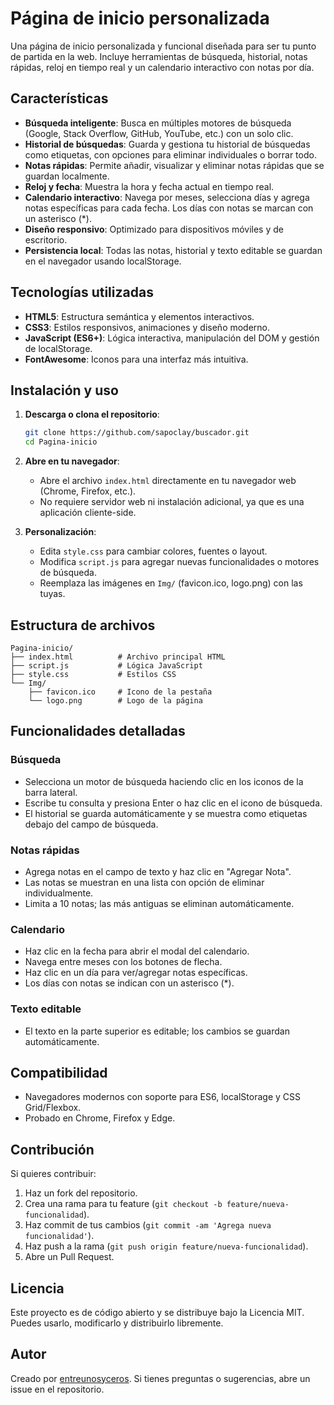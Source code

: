 # Página de inicio personalizada

Una página de inicio personalizada y funcional diseñada para ser tu punto de partida en la web. Incluye herramientas de búsqueda, historial, notas rápidas, reloj en tiempo real y un calendario interactivo con notas por día.

## Características

- **Búsqueda inteligente**: Busca en múltiples motores de búsqueda (Google, Stack Overflow, GitHub, YouTube, etc.) con un solo clic.
- **Historial de búsquedas**: Guarda y gestiona tu historial de búsquedas como etiquetas, con opciones para eliminar individuales o borrar todo.
- **Notas rápidas**: Permite añadir, visualizar y eliminar notas rápidas que se guardan localmente.
- **Reloj y fecha**: Muestra la hora y fecha actual en tiempo real.
- **Calendario interactivo**: Navega por meses, selecciona días y agrega notas específicas para cada fecha. Los días con notas se marcan con un asterisco (*).
- **Diseño responsivo**: Optimizado para dispositivos móviles y de escritorio.
- **Persistencia local**: Todas las notas, historial y texto editable se guardan en el navegador usando localStorage.

## Tecnologías utilizadas

- **HTML5**: Estructura semántica y elementos interactivos.
- **CSS3**: Estilos responsivos, animaciones y diseño moderno.
- **JavaScript (ES6+)**: Lógica interactiva, manipulación del DOM y gestión de localStorage.
- **FontAwesome**: Iconos para una interfaz más intuitiva.

## Instalación y uso

1. **Descarga o clona el repositorio**:
   ```bash
   git clone https://github.com/sapoclay/buscador.git
   cd Pagina-inicio
   ```

2. **Abre en tu navegador**:
   - Abre el archivo `index.html` directamente en tu navegador web (Chrome, Firefox, etc.).
   - No requiere servidor web ni instalación adicional, ya que es una aplicación cliente-side.

3. **Personalización**:
   - Edita `style.css` para cambiar colores, fuentes o layout.
   - Modifica `script.js` para agregar nuevas funcionalidades o motores de búsqueda.
   - Reemplaza las imágenes en `Img/` (favicon.ico, logo.png) con las tuyas.

## Estructura de archivos

```
Pagina-inicio/
├── index.html          # Archivo principal HTML
├── script.js           # Lógica JavaScript
├── style.css           # Estilos CSS
└── Img/
    ├── favicon.ico     # Icono de la pestaña
    └── logo.png        # Logo de la página
```

## Funcionalidades detalladas

### Búsqueda
- Selecciona un motor de búsqueda haciendo clic en los iconos de la barra lateral.
- Escribe tu consulta y presiona Enter o haz clic en el icono de búsqueda.
- El historial se guarda automáticamente y se muestra como etiquetas debajo del campo de búsqueda.

### Notas rápidas
- Agrega notas en el campo de texto y haz clic en "Agregar Nota".
- Las notas se muestran en una lista con opción de eliminar individualmente.
- Limita a 10 notas; las más antiguas se eliminan automáticamente.

### Calendario
- Haz clic en la fecha para abrir el modal del calendario.
- Navega entre meses con los botones de flecha.
- Haz clic en un día para ver/agregar notas específicas.
- Los días con notas se indican con un asterisco (*).

### Texto editable
- El texto en la parte superior es editable; los cambios se guardan automáticamente.

## Compatibilidad

- Navegadores modernos con soporte para ES6, localStorage y CSS Grid/Flexbox.
- Probado en Chrome, Firefox y Edge.

## Contribución

Si quieres contribuir:
1. Haz un fork del repositorio.
2. Crea una rama para tu feature (`git checkout -b feature/nueva-funcionalidad`).
3. Haz commit de tus cambios (`git commit -am 'Agrega nueva funcionalidad'`).
4. Haz push a la rama (`git push origin feature/nueva-funcionalidad`).
5. Abre un Pull Request.

## Licencia

Este proyecto es de código abierto y se distribuye bajo la Licencia MIT. Puedes usarlo, modificarlo y distribuirlo libremente.

## Autor

Creado por [entreunosyceros](https://github.com/sapoclay). Si tienes preguntas o sugerencias, abre un issue en el repositorio.